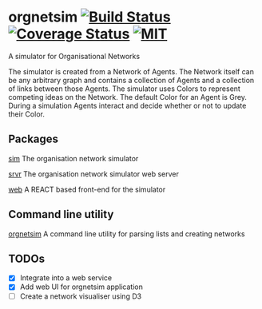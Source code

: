# orgnetsim [![Build Status](https://travis-ci.org/codeafix/orgnetsim.svg?branch=master)](https://travis-ci.org/codeafix/orgnetsim) [![Coverage Status](http://codecov.io/github/codeafix/orgnetsim/coverage.svg?branch=master)](http://codecov.io/github/codeafix/orgnetsim?branch=master) [![MIT](https://img.shields.io/npm/l/express.svg)](https://github.com/codeafix/orgnetsim/blob/master/LICENSE)
A simulator for Organisational Networks

The simulator is created from a Network of Agents. The Network itself can be any arbitrary graph and contains a collection of Agents and a collection of links between those Agents. The simulator uses Colors to represent competing ideas on the Network. The default Color for an Agent is Grey. During a simulation Agents interact and decide whether or not to update their Color.

## Packages

[sim](sim/README.md) The organisation network simulator

[srvr](srvr/README.md) The organisation network simulator web server

[web](web/README.md) A REACT based front-end for the simulator

## Command line utility

[orgnetsim](orgnetsim/README.md) A command line utility for parsing lists and creating networks

## TODOs
- [X] Integrate into a web service
- [X] Add web UI for orgnetsim application
- [ ] Create a network visualiser using D3
